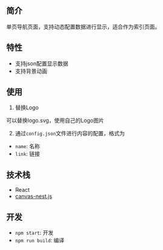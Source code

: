 
## 简介

单页导航页面，支持动态配置数据进行显示，适合作为索引页面。

## 特性

* 支持json配置显示数据
* 支持背景动画

## 使用

1. 替换Logo

可以替换logo.svg，使用自己的Logo图片

2. 通过`config.json`文件进行内容的配置，格式为

* `name`: 名称
* `link`: 链接

## 技术栈

* React
* [canvas-nest.js](https://github.com/hustcc/canvas-nest.js)

## 开发

* `npm start`: 开发
* `npm run build`: 编译